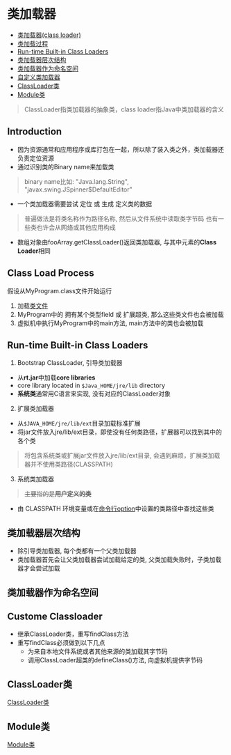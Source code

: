 # 类加载器

- [类加载器(class loader)](#类加载器class-loader)
- [类加载过程](#类加载过程)
- [Run-time Built-in Class Loaders](#run-time-built-in-class-loaders)
- [类加载器层次结构](#类加载器层次结构)
- [类加载器作为命名空间](#类加载器作为命名空间)
- [自定义类加载器](#自定义类加载器)
- [ClassLoader类](#classloader类)
- [Module类](#module类)

> ClassLoader指类加载器的抽象类，class loader指Java中类加载器的含义

## Introduction

- 因为资源通常和应用程序或库打包在一起，所以除了装入类之外，类加载器还负责定位资源
- 通过识别类的Binary name来加载类

> binary name比如: "Java.lang.String", "javax.swing.JSpinner$DefaultEditor"

- 一个类加载器需要尝试 定位 或 生成 定义类的数据

> 普遍做法是将类名称作为路径名称, 然后从文件系统中读取类字节码
> 也有一些类也许会从网络或其他应用构成

- 数组对象由fooArray.getClassLoader()返回类加载器, 与其中元素的**Class Loader**相同

## Class Load Process

假设从MyProgram.class文件开始运行

1. 加载[类文件](java-class-file.md)
2. MyProgram中的 拥有某个类型field 或 扩展超类, 那么这些类文件也会被加载
3. 虚拟机中执行MyProgram中的main方法, main方法中的类也会被加载

## Run-time Built-in Class Loaders

1. Bootstrap ClassLoader, 引导类加载器

- 从**rt.jar**中加载**core libraries**
- core library located in `$Java_HOME/jre/lib` directory
- **系统类**通常用C语言来实现, 没有对应的ClassLoader对象

2. 扩展类加载器

- 从`$JAVA_HOME/jre/lib/ext`目录加载标准扩展
- 将jar文件放入jre/lib/ext目录，即使没有任何类路径，扩展器可以找到其中的各个类

> 将包含系统类或扩展jar文件放入jre/lib/ext目录, 会遇到麻烦，扩展类加载器并不使用类路径(CLASSPATH)

3. 系统类加载器

> ~~主要指的是**用户定义的类**~~

- 由 CLASSPATH 环境变量或在[命令行option](java-command-javac.md)中设置的类路径中查找这些类

## 类加载器层次结构

- 除引导类加载器, 每个类都有一个父类加载器
- 类加载器首先会让父类加载器尝试加载给定的类, 父类加载失败时，子类加载器才会尝试加载

## 类加载器作为命名空间

## Custome Classloader

- 继承ClassLoader类，重写findClass方法
- 重写findClass必须做到以下几点
  - 为来自本地文件系统或者其他来源的类加载其字节码
  - 调用ClassLoader超类的defineClass()方法, 向虚拟机提供字节码

## ClassLoader类

[ClassLoader类](java-lang-classloader.md)

## Module类

[Module类](java-jvm-class-module.md)